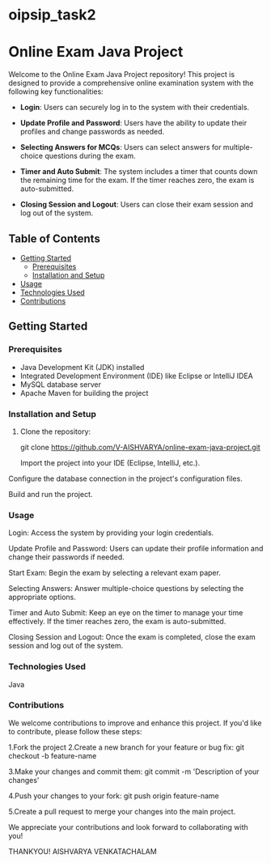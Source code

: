 # oipsip_task2
# Online Exam Java Project

Welcome to the Online Exam Java Project repository! This project is designed to provide a comprehensive online examination system with the following key functionalities:

- **Login**: Users can securely log in to the system with their credentials.

- **Update Profile and Password**: Users have the ability to update their profiles and change passwords as needed.

- **Selecting Answers for MCQs**: Users can select answers for multiple-choice questions during the exam.

- **Timer and Auto Submit**: The system includes a timer that counts down the remaining time for the exam. If the timer reaches zero, the exam is auto-submitted.

- **Closing Session and Logout**: Users can close their exam session and log out of the system.

## Table of Contents

- [Getting Started](#getting-started)
  - [Prerequisites](#prerequisites)
  - [Installation and Setup](#installation-and-setup)
- [Usage](#usage)
- [Technologies Used](#technologies-used)
- [Contributions](#contributions)

## Getting Started

### Prerequisites

- Java Development Kit (JDK) installed
- Integrated Development Environment (IDE) like Eclipse or IntelliJ IDEA
- MySQL database server
- Apache Maven for building the project

### Installation and Setup

1. Clone the repository:

   git clone https://github.com/V-AISHVARYA/online-exam-java-project.git

   Import the project into your IDE (Eclipse, IntelliJ, etc.).

Configure the database connection in the project's configuration files.

Build and run the project.

### Usage
Login: Access the system by providing your login credentials.

Update Profile and Password: Users can update their profile information and change their passwords if needed.

Start Exam: Begin the exam by selecting a relevant exam paper.

Selecting Answers: Answer multiple-choice questions by selecting the appropriate options.

Timer and Auto Submit: Keep an eye on the timer to manage your time effectively. If the timer reaches zero, the exam is auto-submitted.

Closing Session and Logout: Once the exam is completed, close the exam session and log out of the system.

### Technologies Used
Java

### Contributions
We welcome contributions to improve and enhance this project. If you'd like to contribute, please follow these steps:

1.Fork the project
2.Create a new branch for your feature or bug fix:
git checkout -b feature-name

3.Make your changes and commit them:
git commit -m 'Description of your changes'

4.Push your changes to your fork:
git push origin feature-name

5.Create a pull request to merge your changes into the main project.

We appreciate your contributions and look forward to collaborating with you!

THANKYOU!
AISHVARYA VENKATACHALAM
